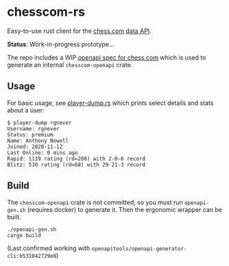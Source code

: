 chesscom-rs
===========

Easy-to-use rust client for the [chess.com](chess.com) [data API](https://www.chess.com/news/view/published-data-api).

**Status**: Work-in-progress prototype...

The repo includes a WIP [openapi spec for chess.com](chess-openapi-spec.yaml) which is used to generate an internal `chesscom-openapi` crate.

## Usage

For basic usage, see [player-dump.rs](examples/player-dump.rs) which prints select details and stats about a user:

```
$ player-dump rgnever
Username: rgnever
Status: premium
Name: Anthony Nowell
Joined: 2020-11-12
Last Online: 0 mins ago
Rapid: 1119 rating (rd=208) with 2-0-0 record
Blitz: 530 rating (rd=68) with 29-21-3 record
```

## Build

The `chesscom-openapi` crate is not committed, so you must run `openapi-gen.sh` (requires docker) to generate it. Then the ergonomic wrapper can be built.

```
./openapi-gen.sh
cargo build
```

(Last confirmed working with `openapitools/openapi-generator-cli:b531042729e8`)
